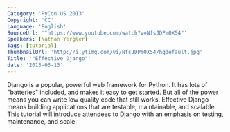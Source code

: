 ```yaml
---
Category: 'PyCon US 2013'
Copyright: 'CC'
Language: 'English'
SourceUrl: '"https://www.youtube.com/watch?v=NfsJDPm0X54"'
Speakers: [Nathan Yergler]
Tags: [tutorial]
ThumbnailUrl: 'http://i.ytimg.com/vi/NfsJDPm0X54/hqdefault.jpg'
Title: '"Effective Django"'
date: '2013-03-13'
---
```

Django is a popular, powerful web framework for Python. It has lots of "batteries" included, and makes it easy to get started. But all of the power means you can write low quality code that still works. Effective Django means building applications that are testable, maintainable, and scalable. This tutorial will introduce attendees to Django with an emphasis on testing, maintenance, and scale.